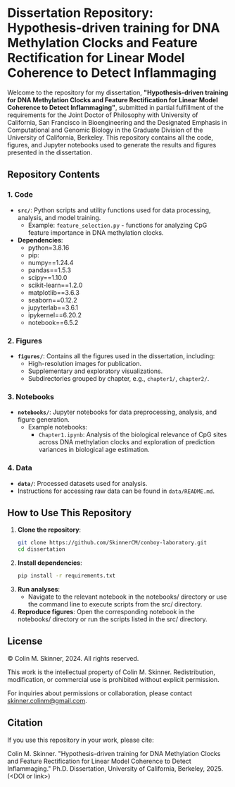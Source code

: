 # Dissertation Repository: Hypothesis-driven training for DNA Methylation Clocks and Feature Rectification for Linear Model Coherence to Detect Inflammaging

Welcome to the repository for my dissertation, **"Hypothesis-driven training for DNA Methylation Clocks and Feature Rectification for Linear Model Coherence to Detect Inflammaging"**, submitted in partial fulfillment of the requirements for the Joint Doctor of Philosophy with University of California, San Francisco in Bioengineering and the Designated Emphasis in Computational and Genomic Biology in the Graduate Division of the University of California, Berkeley. This repository contains all the code, figures, and Jupyter notebooks used to generate the results and figures presented in the dissertation.

## Repository Contents

### 1. **Code**
   - **`src/`**: Python scripts and utility functions used for data processing, analysis, and model training.
     - Example: `feature_selection.py` - functions for analyzing CpG feature importance in DNA methylation clocks.
   - **Dependencies**:
       - python=3.8.16
       - pip:
    	- numpy==1.24.4
    	- pandas==1.5.3
    	- scipy==1.10.0
    	- scikit-learn==1.2.0
    	- matplotlib==3.6.3
    	- seaborn==0.12.2
    	- jupyterlab==3.6.1
    	- ipykernel==6.20.2
        - notebook==6.5.2

### 2. **Figures**
   - **`figures/`**: Contains all the figures used in the dissertation, including:
     - High-resolution images for publication.
     - Supplementary and exploratory visualizations.
     - Subdirectories grouped by chapter, e.g., `chapter1/`, `chapter2/`.

### 3. **Notebooks**
   - **`notebooks/`**: Jupyter notebooks for data preprocessing, analysis, and figure generation.
     - Example notebooks:
       - `Chapter1.ipynb`: Analysis of the biological relevance of CpG sites across DNA methylation clocks and exploration of prediction variances in biological age estimation.

### 4. **Data**
   - **`data/`**: Processed datasets used for analysis. 
   - Instructions for accessing raw data can be found in `data/README.md`.

## How to Use This Repository

1. **Clone the repository**:
   ```bash
   git clone https://github.com/SkinnerCM/conboy-laboratory.git
   cd dissertation
2. **Install dependencies**:
   ```bash
   pip install -r requirements.txt
3. **Run analyses**:
   - Navigate to the relevant notebook in the notebooks/ directory or use the command line to execute scripts from the src/ directory.
4. **Reproduce figures**:
   Open the corresponding notebook in the notebooks/ directory or run the scripts listed in the src/ directory.

## License

© Colin M. Skinner, 2024. All rights reserved.

This work is the intellectual property of Colin M. Skinner. Redistribution, modification, or commercial use is prohibited without explicit permission.

For inquiries about permissions or collaboration, please contact skinner.colinm@gmail.com.

## Citation
If you use this repository in your work, please cite:

Colin M. Skinner. "Hypothesis-driven training for DNA Methylation Clocks and Feature Rectification for Linear Model Coherence to Detect Inflammaging." Ph.D. Dissertation, University of California, Berkeley, 2025. (\<DOI or link\>)
